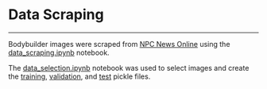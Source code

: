 # Data Scraping
--------------------

Bodybuilder images were scraped from [NPC News Online](https://npcnewsonline.com/) using the [data_scraping.ipynb](../notebooks/data_scraping.ipynb) notebook.

The [data_selection.ipynb](../notebooks/data_selection.ipynb) notebook was used to select images and create the [training](./), [validation](./), and [test](./) pickle files.
